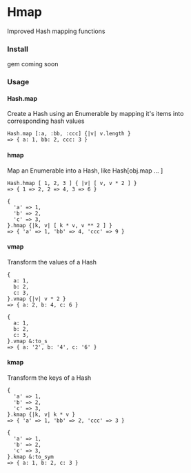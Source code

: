 Hmap
======

Improved Hash mapping functions

### Install
gem coming soon


### Usage
#### Hash.map
Create a Hash using an Enumerable by mapping it's items into corresponding hash values
```
Hash.map [:a, :bb, :ccc] {|v| v.length }
=> { a: 1, bb: 2, ccc: 3 }
```

#### hmap
Map an Enumerable into a Hash, like Hash[obj.map ... ]
```
Hash.hmap [ 1, 2, 3 ] { |v| [ v, v * 2 ] }
=> { 1 => 2, 2 => 4, 3 => 6 }

{
  'a' => 1,
  'b' => 2,
  'c' => 3,
}.hmap {|k, v| [ k * v, v ** 2 ] }
=> { 'a' => 1, 'bb' => 4, 'ccc' => 9 }
```

#### vmap
Transform the values of a Hash
```
{
  a: 1,
  b: 2,
  c: 3,
}.vmap {|v| v * 2 }
=> { a: 2, b: 4, c: 6 }

{
  a: 1,
  b: 2,
  c: 3,
}.vmap &:to_s
=> { a: '2', b: '4', c: '6' }
```

#### kmap
Transform the keys of a Hash
```
{
  'a' => 1,
  'b' => 2,
  'c' => 3,
}.kmap {|k, v| k * v }
=> { 'a' => 1, 'bb' => 2, 'ccc' => 3 }

{
  'a' => 1,
  'b' => 2,
  'c' => 3,
}.kmap &:to_sym
=> { a: 1, b: 2, c: 3 }
```
